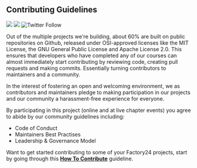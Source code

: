 ## Contributing Guidelines

[![](https://img.shields.io/badge/made%20by-Afrolynk-maroon.svg?style=flat-square)](https://afrolynk.com/)
[![](https://img.shields.io/badge/project-Factory24-maroon.svg?style=flat-square)](http://factory24.org/)
![Twitter Follow](https://img.shields.io/twitter/follow/afrolynk?label=Follow&style=social)

Out of the multiple projects we're building, about 60% are built on public repositories on Github, released under 
OSI-approved licenses like the MIT License, the GNU General Public License and Apache License 2.0. This ensures 
that developers who have completed any of our courses can almost immediately start contributing by reviewing code, 
creating pull requests and making commits. Essentially turning contributors to maintainers and a community.

In the interest of fostering an open and welcoming environment, we as contributors and maintainers pledge to making 
participation in our projects and our community a harassment-free experience for everyone.

By participating in this project (online and at live chapter events) you agree to abide by our community guidelines 
including:

* Code of Conduct
* Maintainers Best Practises
* Leadership & Governance Model

Want to get started contributing to some of your Factory24 projects, start by going through this **[How To Contribute]()** 
guideline.